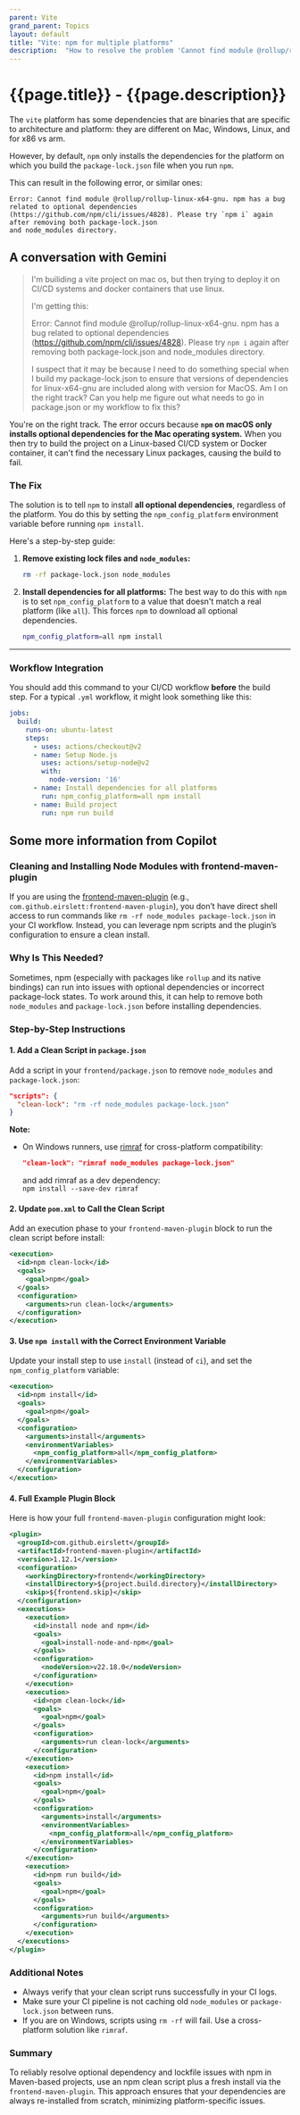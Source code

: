 ```yaml
---
parent: Vite
grand_parent: Topics
layout: default
title: "Vite: npm for multiple platforms"
description:  "How to resolve the problem 'Cannot find module @rollup/rollup-linux-x64-gnu' "
---
```


# {{page.title}} - {{page.description}}

The `vite` platform has some dependencies that are binaries that are specific to architecture and platform: they are different on Mac, Windows, Linux, and for x86 vs arm.

However, by default, `npm` only installs the dependencies for the platform on which you build the `package-lock.json` file when you run `npm`.

This can result in the following error, or similar ones:

```
Error: Cannot find module @rollup/rollup-linux-x64-gnu. npm has a bug related to optional dependencies
(https://github.com/npm/cli/issues/4828). Please try `npm i` again after removing both package-lock.json
and node_modules directory.
```

## A conversation with Gemini 

> I'm builiding a vite project on mac os, but then trying to deploy it on CI/CD systems and docker containers that use linux.
>
> I'm getting this:
>
> Error: Cannot find module @rollup/rollup-linux-x64-gnu. npm has a bug related to optional dependencies (https://github.com/npm/cli/issues/4828). Please try `npm i` again after removing both package-lock.json and node_modules directory.
>
> I suspect that it may be because I need to do something special when I build my package-lock.json to ensure that versions of dependencies for linux-x64-gnu are included along with version for MacOS. Am I on the right track? Can you help me figure out what needs to go in package.json or my workflow to fix this?

You're on the right track. The error occurs because **`npm` on macOS only installs optional dependencies for the Mac operating system.** When you then try to build the project on a Linux-based CI/CD system or Docker container, it can't find the necessary Linux packages, causing the build to fail.

### The Fix

The solution is to tell `npm` to install **all optional dependencies**, regardless of the platform. You do this by setting the `npm_config_platform` environment variable before running `npm install`.

Here's a step-by-step guide:

1.  **Remove existing lock files and `node_modules`:**
    ```bash
    rm -rf package-lock.json node_modules
    ```

2.  **Install dependencies for all platforms:**
    The best way to do this with `npm` is to set `npm_config_platform` to a value that doesn't match a real platform (like `all`). This forces `npm` to download all optional dependencies.
    ```bash
    npm_config_platform=all npm install
    ```

---

### Workflow Integration

You should add this command to your CI/CD workflow **before** the build step. For a typical `.yml` workflow, it might look something like this:

```yaml
jobs:
  build:
    runs-on: ubuntu-latest
    steps:
      - uses: actions/checkout@v2
      - name: Setup Node.js
        uses: actions/setup-node@v2
        with:
          node-version: '16'
      - name: Install dependencies for all platforms
        run: npm_config_platform=all npm install
      - name: Build project
        run: npm run build
```

## Some more information from Copilot

### Cleaning and Installing Node Modules with frontend-maven-plugin

If you are using the [frontend-maven-plugin](https://github.com/eirslett/frontend-maven-plugin) (e.g., `com.github.eirslett:frontend-maven-plugin`), you don’t have direct shell access to run commands like `rm -rf node_modules package-lock.json` in your CI workflow. Instead, you can leverage npm scripts and the plugin’s configuration to ensure a clean install.

### Why Is This Needed?

Sometimes, npm (especially with packages like `rollup` and its native bindings) can run into issues with optional dependencies or incorrect package-lock states. To work around this, it can help to remove both `node_modules` and `package-lock.json` before installing dependencies.

### Step-by-Step Instructions

#### 1. Add a Clean Script in `package.json`

Add a script in your `frontend/package.json` to remove `node_modules` and `package-lock.json`:

```json
"scripts": {
  "clean-lock": "rm -rf node_modules package-lock.json"
}
```
**Note:**  
- On Windows runners, use [rimraf](https://www.npmjs.com/package/rimraf) for cross-platform compatibility:
  ```json
  "clean-lock": "rimraf node_modules package-lock.json"
  ```
  and add rimraf as a dev dependency:  
  `npm install --save-dev rimraf`

#### 2. Update `pom.xml` to Call the Clean Script

Add an execution phase to your `frontend-maven-plugin` block to run the clean script before install:

```xml
<execution>
  <id>npm clean-lock</id>
  <goals>
    <goal>npm</goal>
  </goals>
  <configuration>
    <arguments>run clean-lock</arguments>
  </configuration>
</execution>
```

#### 3. Use `npm install` with the Correct Environment Variable

Update your install step to use `install` (instead of `ci`), and set the `npm_config_platform` variable:

```xml
<execution>
  <id>npm install</id>
  <goals>
    <goal>npm</goal>
  </goals>
  <configuration>
    <arguments>install</arguments>
    <environmentVariables>
      <npm_config_platform>all</npm_config_platform>
    </environmentVariables>
  </configuration>
</execution>
```

#### 4. Full Example Plugin Block

Here is how your full `frontend-maven-plugin` configuration might look:

```xml
<plugin>
  <groupId>com.github.eirslett</groupId>
  <artifactId>frontend-maven-plugin</artifactId>
  <version>1.12.1</version>
  <configuration>
    <workingDirectory>frontend</workingDirectory>
    <installDirectory>${project.build.directory}</installDirectory>
    <skip>${frontend.skip}</skip>
  </configuration>
  <executions>
    <execution>
      <id>install node and npm</id>
      <goals>
        <goal>install-node-and-npm</goal>
      </goals>
      <configuration>
        <nodeVersion>v22.18.0</nodeVersion>
      </configuration>
    </execution>
    <execution>
      <id>npm clean-lock</id>
      <goals>
        <goal>npm</goal>
      </goals>
      <configuration>
        <arguments>run clean-lock</arguments>
      </configuration>
    </execution>
    <execution>
      <id>npm install</id>
      <goals>
        <goal>npm</goal>
      </goals>
      <configuration>
        <arguments>install</arguments>
        <environmentVariables>
          <npm_config_platform>all</npm_config_platform>
        </environmentVariables>
      </configuration>
    </execution>
    <execution>
      <id>npm run build</id>
      <goals>
        <goal>npm</goal>
      </goals>
      <configuration>
        <arguments>run build</arguments>
      </configuration>
    </execution>
  </executions>
</plugin>
```

### Additional Notes

- Always verify that your clean script runs successfully in your CI logs.
- Make sure your CI pipeline is not caching old `node_modules` or `package-lock.json` between runs.
- If you are on Windows, scripts using `rm -rf` will fail. Use a cross-platform solution like `rimraf`.

### Summary

To reliably resolve optional dependency and lockfile issues with npm in Maven-based projects, use an npm clean script plus a fresh install via the `frontend-maven-plugin`. This approach ensures that your dependencies are always re-installed from scratch, minimizing platform-specific issues.
